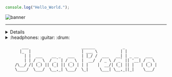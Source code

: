 ```js
console.log("Hello_World.");
```
![banner](https://github.com/jpmarquesss/joaopedromarques/assets/114203867/0b1132a6-50dd-4ca3-b74a-82560686be8e)

-----
<div>
<div>
<details>
<img src="https://data-card-for-spotify.herokuapp.com/api/card?user_id=21getignuqmth5xlpceyv7s3a" alt="Data Card for Spotify">
</a>
</details>
</div>
<div>
</div>
<div>
<details>
<summary>:headphones: :guitar: :drum:</summary>

[Charlie Brown Jr. - Céu Azul Ao Vivo - Chegou Quem Faltava](https://github.com/joaopauloaramuni/joaopauloaramuni/assets/58268075/c6568311-54c8-4c00-aced-26aacd69f8a1)

</details>
</div>
</div>


<div align="center">

```text
   ___                       ______            _              
  |_  |                      | ___ \          | |             
    | |  ___    __ _   ___   | |_/ /  ___   __| | _ __   ___  
    | | / _ \  / _` | / _ \  |  __/  / _ \ / _` || '__| / _ \ 
/\__/ /| (_) || (_| || (_) | | |    |  __/| (_| || |   | (_) |
\____/  \___/  \__,_| \___/  \_|     \___| \__,_||_|    \___/ 
                                                              

```                                        

</div>
